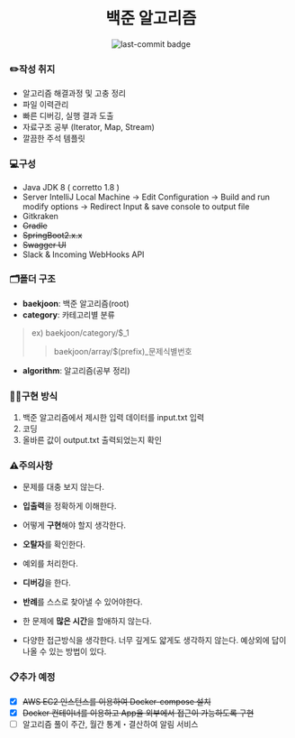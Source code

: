 <div align="center">

# 백준 알고리즘
![last-commit badge](https://img.shields.io/github/last-commit/yeeooni/baekjoon-slove?style=flat-square)

</div>

### ✏️작성 취지
- 알고리즘 해결과정 및 고충 정리
- 파일 이력관리 
- 빠른 디버깅, 실행 결과 도출
- 자료구조 공부 (Iterator, Map, Stream)
- 깔끔한 주석 템플릿 

### 💻구성
- Java JDK 8 ( corretto 1.8 )
- Server IntelliJ Local Machine -> Edit Configuration -> Build and run modify options -> Redirect Input & save console to output file  
- Gitkraken
- ~~Gradle~~
- ~~SpringBoot2.x.x~~
- ~~Swagger UI~~
- Slack & Incoming WebHooks API

### 🗂️폴더 구조
- **baekjoon**: 백준 알고리즘(root)
- **category**: 카테고리별 분류
 
> ex) baekjoon/category/$_1
>> baekjoon/array/$(prefix)_문제식별번호

- **algorithm**: 알고리즘(공부 정리)

### 👨‍💻구현 방식
1. 백준 알고리즘에서 제시한 입력 데이터를 input.txt 입력
2. 코딩
3. 올바른 값이 output.txt 출력되었는지 확인

### ⚠️주의사항
- 문제를 대충 보지 않는다.
- **입출력**을 정확하게 이해한다.
- 어떻게 **구현**해야 할지 생각한다.
- **오탈자**를 확인한다.
- 예외를 처리한다.
- **디버깅**을 한다.

- **반례**를 스스로 찾아낼 수 있어야한다.
- 한 문제에 **많은 시간**을 할애하지 않는다.
- 다양한 접근방식을 생각한다. 너무 깊게도 얇게도 생각하지 않는다. 예상외에 답이 나올 수 있는 방법이 있다.

### 📋추가 예정
- [X] ~~AWS EC2 인스턴스를 이용하여 Docker-compose 설치~~
- [X] ~~Docker 컨테이너를 이용하고 App을 외부에서 접근이 가능하도록 구현~~
- [ ] 알고리즘 풀이 주간, 월간 통계・결산하여 알림 서비스